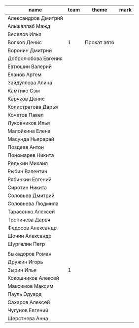 
| name                | team | theme | mark |
| ------------------- | ---- | ----- | ---- |
| Александров Дмитрий |     |     |     |
| Альжаллаб Мажд |     |     |     |
| Веселов Илья |     |     |     |
| Волков Денис | 1   |  Прокат авто   |     |
| Воронин Дмитрий |     |     |     |
| Добролюбова Евгения |     |     |     |
| Евтюшин Валерий |     |     |     |
| Еланов Артем |     |     |     |
| Зайдуллова Алина |     |     |     |
| Камтико Сэм |     |     |     |
| Карчков Денис |     |     |     |
| Колистратова Дарья |     |     |     |
| Кочетов Павел |     |     |     |
| Луковников Илья |     |     |     |
| Малойкина Елена |     |     |     |
| Масунда Ньярарай |     |     |     |
| Поздеев Антон |     |     |     |
| Пономарев Никита |     |     |     |
| Редькин Михаил |     |     |     |
| Рыбин Валентин |     |     |     |
| Рябинкин Евгений |     |     |     |
| Сиротин Никита |     |     |     |
| Соловьев Дмитрий |     |     |     |
| Соловьева Людмила |     |     |     |
| Тарасенко Алексей |     |     |     |
| Тропичева Дарья |     |     |     |
| Федосов Александр |     |     |     |
| Шочин Александр |     |     |     |
| Шургалин Петр |     |     |     |
|               |     |     |     |
| Быкадоров Роман |     |     |     |
| Дружин Игорь |     |     |     |
| Зырин Илья | 1   |     |     |
| Кокошников Алексей |     |     |     |
| Максимов Максим |     |     |     |
| Пауль Эдуард |     |     |     |
| Сахаров Алексей |     |     |     |
| Чугунов Евгений |     |     |     |
| Шерстнева Анна |     |     |     |
